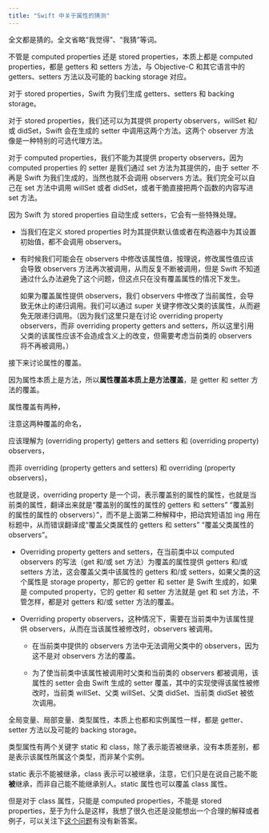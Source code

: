 ```yaml
---
title: "Swift 中关于属性的猜测"
---
```


全文都是猜的。全文省略“我觉得”、“我猜”等词。

不管是 computed properties 还是 stored properties，本质上都是 computed properties，都是 getters 和 setters 方法，与 Objective-C 和其它语言中的 getters、setters 方法以及可能的 backing storage 对应。

对于 stored properties，Swift 为我们生成 getters、setters 和 backing storage。

对于 stored properties，我们还可以为其提供 property observers，willSet 和/或 didSet，Swift 会在生成的 setter 中调用这两个方法。这两个 observer 方法像是一种特别的可选代理方法。

对于 computed properties，我们不能为其提供 property observers，因为 computed properties 的 setter 是我们通过 set 方法为其提供的，由于 setter 不再是 Swift 为我们生成的，当然也就不会调用 observers 方法。我们完全可以自己在 set 方法中调用 willSet 或者 didSet，或者干脆直接把两个函数的内容写进 set 方法。

因为 Swift 为 stored properties 自动生成 setters，它会有一些特殊处理。

* 当我们在定义 stored properties 时为其提供默认值或者在构造器中为其设置初始值，都不会调用 observers。

* 有时候我们可能会在 observers 中修改该属性值，按理说，修改属性值应该会导致 observers 方法再次被调用，从而反复不断被调用，但是 Swift 不知道通过什么办法避免了这个问题，但这点只在没有覆盖属性的情况下发生。

  如果为覆盖属性提供 observers，我们 observers 中修改了当前属性，会导致无休止的递归调用。我们可以通过 super 关键字修改父类的该属性，从而避免无限递归调用。（因为我们这里只是在讨论 overriding property observers，而非 overriding property getters and setters，所以这里引用父类的该属性应该不会造成含义上的改变，但需要考虑当前类的 observers 将不再被调用。）

接下来讨论属性的覆盖。

因为属性本质上是方法，所以**属性覆盖本质上是方法覆盖**，是 getter 和 setter 方法的覆盖。

属性覆盖有两种，

注意这两种覆盖的命名，

应该理解为 (overriding property) getters and setters 和 (overriding property) observers，

而非 overriding (property getters and setters) 和 overriding (property observers)，

也就是说，overriding property 是一个词，表示覆盖别的属性的属性，也就是当前类的属性，翻译出来就是“覆盖别的属性的属性的 getters 和 setters” “覆盖别的属性的属性的 observers）”，而不是上面第二种解释中，把动宾短语加 ing 用在标题中，从而错误翻译成“覆盖父类属性的 getters 和 setters” “覆盖父类属性的 observers”。

- Overriding property getters and setters，在当前类中以 computed observers 的写法（get 和/或 set 方法）为覆盖的属性提供 getters 和/或 setters 方法，这会覆盖父类中该属性的 getters 和/或 setters，如果父类的这个属性是 storage property，那它的 getter 和 setter 是 Swift 生成的，如果是 computed property，它的 getter 和 setter 方法就是 get 和 set 方法，不管怎样，都是对 getters 和/或 setter 方法的覆盖。

- Overriding property observers，这种情况下，需要在当前类中为该属性提供 observers，从而在当该属性被修改时，observers 被调用。

  * 在当前类中提供的 observers 方法中无法调用父类中的 observers，因为这不是对 observers 方法的覆盖。

  * 为了使当前类中该属性被调用时父类和当前类的 observers 都被调用，该属性的 setter 会由 Swift 生成的 setter 覆盖，其中的实现使得该属性被修改时，当前类 willSet、父类 willSet、父类 didSet、当前类 didSet 被依次调用。

全局变量、局部变量、类型属性，本质上也都和实例属性一样，都是 getter、setter 方法以及可能的 backing storage。

类型属性有两个关键字 static 和 class，除了表示能否被继承，没有本质差别，都是表示该属性所属这个类型，而非某个实例。

static 表示不能被继承，class 表示可以被继承，注意，它们只是在说自己能不能**被**继承，而非自己能不能继承别人。static 属性也可以覆盖 class 属性。

但是对于 class 属性，只能是 computed properties，不能是 stored properties，至于为什么是这样，我想了很久也还是没能想出一个合理的解释或者例子，可以关注下[这个问题](https://stackoverflow.com/questions/45379921/why-are-class-stored-properties-not-supported-in-classes)有没有新答案。

